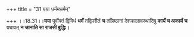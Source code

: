 +++
title = "31 यया धर्ममधर्मम्"

+++
।।18.31।।**यया** पूर्वोक्तं द्विविधं **धर्मं** तद्विपरीतं **च**
तन्निष्ठानां देशकालावस्थादिषु **कार्यं च अकार्यं च** यथावत् **न जानाति
सा राजसी बुद्धिः।**
